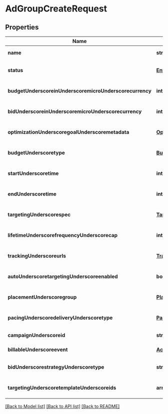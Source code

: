 # AdGroupCreateRequest

## Properties
Name | Type | Description | Notes
------------ | ------------- | ------------- | -------------
**name** | **string** |  | [default to null]
**status** | [**EntityStatus**](EntityStatus.md) |  | [optional] [default to null]
**budgetUnderscoreinUnderscoremicroUnderscorecurrency** | **integer** |  | [optional] [default to null]
**bidUnderscoreinUnderscoremicroUnderscorecurrency** | **integer** |  | [optional] [default to null]
**optimizationUnderscoregoalUnderscoremetadata** | [**OptimizationGoalMetadata**](OptimizationGoalMetadata.md) |  | [optional] [default to null]
**budgetUnderscoretype** | [**BudgetType**](BudgetType.md) |  | [optional] [default to DAILY]
**startUnderscoretime** | **integer** |  | [optional] [default to null]
**endUnderscoretime** | **integer** |  | [optional] [default to null]
**targetingUnderscorespec** | [**TargetingSpec**](TargetingSpec.md) |  | [optional] [default to null]
**lifetimeUnderscorefrequencyUnderscorecap** | **integer** |  | [optional] [default to null]
**trackingUnderscoreurls** | [**TrackingUrls**](TrackingUrls.md) |  | [optional] [default to null]
**autoUnderscoretargetingUnderscoreenabled** | **boolean** |  | [optional] [default to null]
**placementUnderscoregroup** | [**PlacementGroupType**](PlacementGroupType.md) |  | [optional] [default to null]
**pacingUnderscoredeliveryUnderscoretype** | [**PacingDeliveryType**](PacingDeliveryType.md) |  | [optional] [default to STANDARD]
**campaignUnderscoreid** | **string** |  | [default to null]
**billableUnderscoreevent** | [**ActionType**](ActionType.md) |  | [default to null]
**bidUnderscorestrategyUnderscoretype** | **string** | BidStrategyType | [optional] [default to null]
**targetingUnderscoretemplateUnderscoreids** | **array[string]** |  | [optional] [default to null]

[[Back to Model list]](../README.md#documentation-for-models) [[Back to API list]](../README.md#documentation-for-api-endpoints) [[Back to README]](../README.md)


